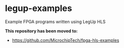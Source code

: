 # legup-examples
Example FPGA programs written using LegUp HLS 

**This repository has been moved to:**
 - https://github.com/MicrochipTech/fpga-hls-examples
